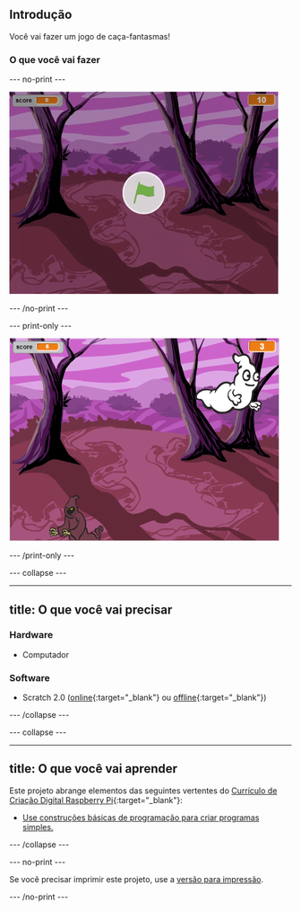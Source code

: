 ## Introdução

Você vai fazer um jogo de caça-fantasmas!

### O que você vai fazer

\--- no-print \---

![showcase](images/showcase.gif)

\--- /no-print \---

\--- print-only \---

![showcase](images/showcase-static.png)

\--- /print-only \---

\--- collapse \---

* * *

## title: O que você vai precisar

### Hardware

+ Computador

### Software

+ Scratch 2.0 ([online](http://rpf.io/scratchon){:target="_blank"} ou [offline](http://rpf.io/scratchoff){:target="_blank"})

\--- /collapse \---

\--- collapse \---

* * *

## title: O que você vai aprender

Este projeto abrange elementos das seguintes vertentes do [Currículo de Criação Digital Raspberry Pi](http://rpf.io/curriculum){:target="_blank"}:

+ [Use construções básicas de programação para criar programas simples.](https://www.raspberrypi.org/curriculum/programming/creator)

\--- /collapse \---

\--- no-print \---

Se você precisar imprimir este projeto, use a [versão para impressão](https://projects.raspberrypi.org/en/projects/ghostbusters/print).

\--- /no-print \---